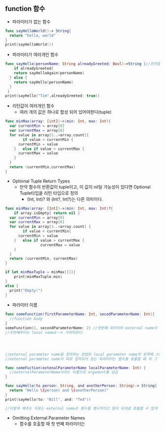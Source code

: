 ## function 함수

- 파라미터가 없는 함수

```swift
func sayHelloWorld()-> String{
  return "hello, world"
}
print(sayHelloWorld())
```



- 파라미터가 여러개인 함수

```swift
func sayHello(personName: String alreadyGreeted: Bool)->String {//문자열 형태로 반환하겠다는 뜻
	if alreadyGreeted{
    return sayHelloAgain(personName)
  } else {
    return sayHello(personName)
  }
 }
print(sayHello("Tim",alreadyGreeted: true))
```

- 리턴값이 여러개인 함수
  - 여러 개의 값은 하나로 합성 되어 있어야한다(tuple)

```swift
func minMax(array: [int])->(min: Int, max: Int){
  var currentMin = array[0]
  var currentMax = array[0]
  for value in array[1..>array.count]{
		if value < currentMin {
      currentMin = value
    }	else if value > currentMax {
      currentMax = value
    }
  }
  return (currentMin,currentMax)
}
```



- Optional Tuple Return Types
  - 만약 함수의 반환값이 tuple이고, 이 값이 nil일 가능성이 있다면 Optional Tuple타입을 리턴 타입으로 정의
    - (Int, Int)? 와 (Int?, Int?)는 다른 의미이다.

```swift
func minMax(array: [Int])->(min: Int, max: Int)?{
	if array.isEmpty{ return nil }
  var currentMin = array[0]
  var currentMax = array[0]
  for value in array[1..<array.count] {
		if value < currentMin{
      currentMin = value
    }	else if value > currentMax {
				currentMax = value
    }
  }
  return (currentMin, currentMax)
}

if let minMaxTuple = minMax([]){
	print(minMaxTuple.min)
}
else {
  print("Empty!")
}
```



- 파라미터 이름

```swift
func someFunction(firstParameterName: Int, secodParameterName: Int){
  //function body
}
someFunction(1, secondParameterName: 2) //첫번째 파라미터 external name이 생략
//두번째부터는 local namedㅡㄹ 가져야한다.




//external parameter name을 정의하는 방법은 local parameter name의 왼쪽에 스페이스바로 구분하여 명시하는 것.
//external parameter name이 따로 정의되어 있는 파라미터는 함수를 호출할 때 꼭 그 이름을 명시..(첫번째여도)

func someFuction(extenalParameterName localParameterName: Int) {
  //externalParameterName이라는 이름으로 argument를 넘김
}

func sayHello(to person: String, and anotherPerson: String)-> String{
  return "Hello \(person) and \(anotherPerson)"
}
print(sayHello(to: "Bill", and: "Ted"))

//이렇게 해주는 이유는 external name은 함수를 명시적이고 말이 되게끔 호출할 수 있게 만들어준다. local name은 함수 내부 구현을 가독성 있고 의도한 바를 명확하게 보일 수 있게함.
```





- Omitting External Parameter Names
  - 함수를 호출할 때 첫 번째 파라미터는 
